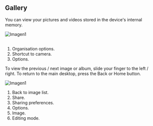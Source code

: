 ## Gallery

You can view your pictures and videos stored in the device's internal memory.

![Imagen1](http://static.energysistem.com/images/manuals/42430/565c2200a77db.jpg) <br> <br>

1.	Organisation options.
2.	Shortcut to camera.
3.	Options.


To view the previous / next image or album, slide your finger to the left / right.
To return to the main desktop, press the Back or Home button.


![Imagen1](http://static.energysistem.com/images/manuals/42430/565c2204e0462.jpg)

1.	Back to image list.
2.	Share.
3.	Sharing preferences.
4.	Options.
5.	Image.
6.	Editing mode.
